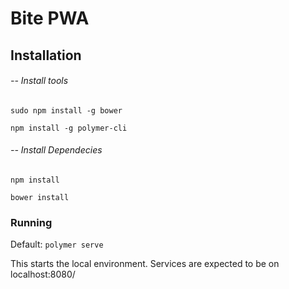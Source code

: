 # Bite PWA

## Installation

  ###### -- Install tools
  `sudo npm install -g bower`
  
  `npm install -g polymer-cli`

  ###### -- Install Dependecies
  ` npm install `
  
  `bower install`
  
### Running
 Default:  `polymer serve`
 
 This starts the local environment. Services are expected to be on localhost:8080/